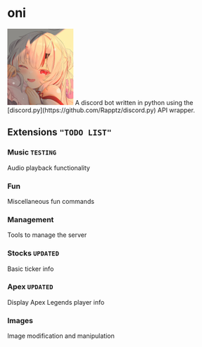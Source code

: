 # oni

<img src="images/oni.png" alt="oni" width="150"/>
A discord bot written in python using the [discord.py](https://github.com/Rapptz/discord.py) API wrapper.

## Extensions ``"TODO LIST"``
### Music ``TESTING``
Audio playback functionality
### Fun
Miscellaneous fun commands
### Management
Tools to manage the server
### Stocks ``UPDATED``
Basic ticker info
### Apex ``UPDATED``
Display Apex Legends player info
### Images
Image modification and manipulation

